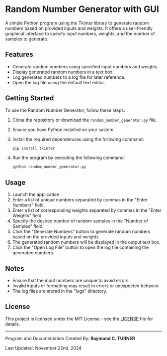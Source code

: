 # Random Number Generator with GUI


A simple Python program using the Tkinter library to generate random numbers based on provided inputs and weights. It offers a user-friendly graphical interface to specify input numbers, weights, and the number of samples to generate.

## Features

- Generate random numbers using specified input numbers and weights.
- Display generated random numbers in a text box.
- Log generated numbers to a log file for later reference.
- Open the log file using the default text editor.

## Getting Started

To use the Random Number Generator, follow these steps:

1. Clone the repository or download the `random_number_generator.py` file.
2. Ensure you have Python installed on your system.
3. Install the required dependencies using the following command:

   ```bash
   pip install tkinter
   ```

4. Run the program by executing the following command:

   ```bash
   python random_number_generator.py
   ```

## Usage

1. Launch the application.
2. Enter a list of unique numbers separated by commas in the "Enter Numbers" field.
3. Enter a list of corresponding weights separated by commas in the "Enter Weights" field.
4. Specify the desired number of random samples in the "Number of Samples" field.
5. Click the "Generate Numbers" button to generate random numbers based on the provided inputs and weights.
6. The generated random numbers will be displayed in the output text box.
7. Click the "Open Log File" button to open the log file containing the generated numbers.

## Notes

- Ensure that the input numbers are unique to avoid errors.
- Invalid inputs or formatting may result in errors or unexpected behavior.
- The log files are stored in the "logs" directory.

## License

This project is licensed under the MIT License - see the [LICENSE](LICENSE) file for details.

---

Program and Documentation Created By: **Raymond C. TURNER**

Last Updated: November 22nd, 2024

